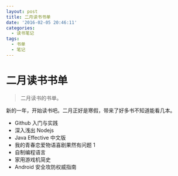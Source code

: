 ```yaml
---
layout: post
title: 二月读书书单
date: '2016-02-05 20:46:11'
categories:
  - 读书笔记
tags:
  - 书单
  - 笔记
---
```


# 二月读书书单

> 二月读书的书单。

新的一年，开始读书吧。二月正好是寒假，带来了好多书不知道能看几本。

+ Github 入门与实践
+ 深入浅出 Nodejs
+ Java Effective 中文版
+ 我的青春恋爱物语喜剧果然有问题 1
+ 自制编程语言
+ 家用游戏机简史
+ Android 安全攻防权威指南
